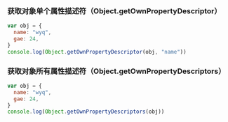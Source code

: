 ### 获取对象单个属性描述符（Object.getOwnPropertyDescriptor）

```js
var obj = {
  name: "wyq",
  gae: 24,
}
console.log(Object.getOwnPropertyDescriptor(obj, "name"))
```

### 获取对象所有属性描述符（Object.getOwnPropertyDescriptors）

```js
var obj = {
  name: "wyq",
  gae: 24,
}
console.log(Object.getOwnPropertyDescriptors(obj))
```
